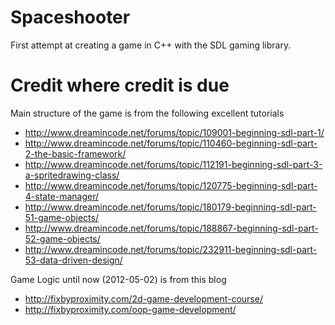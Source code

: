 # Spaceshooter #

First attempt at creating a game in C++ with the SDL gaming library.

# Credit where credit is due #

Main structure of the game is from the following excellent tutorials

* http://www.dreamincode.net/forums/topic/109001-beginning-sdl-part-1/
* http://www.dreamincode.net/forums/topic/110460-beginning-sdl-part-2-the-basic-framework/
* http://www.dreamincode.net/forums/topic/112191-beginning-sdl-part-3-a-spritedrawing-class/
* http://www.dreamincode.net/forums/topic/120775-beginning-sdl-part-4-state-manager/
* http://www.dreamincode.net/forums/topic/180179-beginning-sdl-part-51-game-objects/
* http://www.dreamincode.net/forums/topic/188867-beginning-sdl-part-52-game-objects/
* http://www.dreamincode.net/forums/topic/232911-beginning-sdl-part-53-data-driven-design/

Game Logic until now (2012-05-02) is from this blog

* http://fixbyproximity.com/2d-game-development-course/
* http://fixbyproximity.com/oop-game-development/
